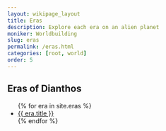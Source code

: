 ```yaml
---
layout: wikipage_layout
title: Eras
description: Explore each era on an alien planet
moniker: Worldbuilding
slug: eras
permalink: /eras.html
categories: [root, world]
order: 5
---
```


<h2>Eras of Dianthos</h2>
<ul>
   {% for era in site.eras %}
         <li><a href="{{ era.url }}">{{ era.title }}</a></li>
   {% endfor %}
</ul>
